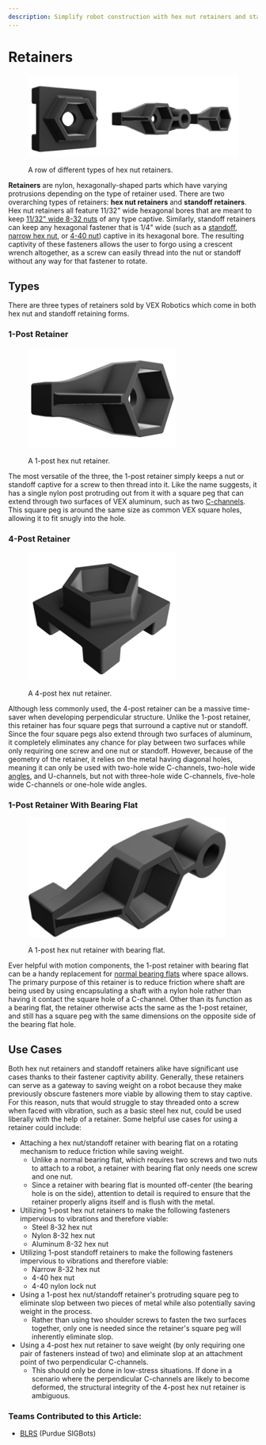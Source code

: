 ```yaml
---
description: Simplify robot construction with hex nut retainers and standoffs retainers.
---
```


# Retainers

<figure><img src="../../../.gitbook/assets/rowofhexnutretainers.png" alt=""><figcaption><p>A row of different types of hex nut retainers.</p></figcaption></figure>

**Retainers** are nylon, hexagonally-shaped parts which have varying protrusions depending on the type of retainer used. There are two overarching types of retainers: **hex nut retainers** and **standoff retainers**. Hex nut retainers all feature 11/32" wide hexagonal bores that are meant to keep [11/32" wide 8-32 nuts](fasteners.md#standard-hex-nuts) of any type captive. Similarly, standoff retainers can keep any hexagonal fastener that is 1/4" wide (such as a [standoff](fasteners.md#standoffs), [narrow hex nut](https://www.robosource.net/robot-parts/screws-hardware/nuts/508-narrow-slim-profile-hex-nuts?), or [4-40 nut](https://www.robosource.net/robot-parts/screws-hardware/specialty-screws/605-nylock-nut-440)) captive in its hexagonal bore. The resulting captivity of these fasteners allows the user to forgo using a crescent wrench altogether, as a screw can easily thread into the nut or standoff without any way for that fastener to rotate.

## Types

There are three types of retainers sold by VEX Robotics which come in both hex nut and standoff retaining forms.

### 1-Post Retainer

<figure><img src="../../../.gitbook/assets/1posthexnutretainer.png" alt=""><figcaption><p>A 1-post hex nut retainer.</p></figcaption></figure>

The most versatile of the three, the 1-post retainer simply keeps a nut or standoff captive for a screw to then thread into it. Like the name suggests, it has a single nylon post protruding out from it with a square peg that can extend through two surfaces of VEX aluminum, such as two [C-channels](c-channels-and-angles.md). This square peg is around the same size as common VEX square holes, allowing it to fit snugly into the hole.&#x20;

### 4-Post Retainer

<figure><img src="../../../.gitbook/assets/4posthexnutretainers.png" alt=""><figcaption><p>A 4-post hex nut retainer.</p></figcaption></figure>

Although less commonly used, the 4-post retainer can be a massive time-saver when developing perpendicular structure. Unlike the 1-post retainer, this retainer has four square pegs that surround a captive nut or standoff. Since the four square pegs also extend through two surfaces of aluminum, it completely eliminates any chance for play between two surfaces while only requiring one screw and one nut or standoff. However, because of the geometry of the retainer, it relies on the metal having diagonal holes, meaning it can only be used with two-hole wide C-channels, two-hole wide [angles](c-channels-and-angles.md), and U-channels, but not with three-hole wide C-channels, five-hole wide C-channels or one-hole wide angles.

### 1-Post Retainer With Bearing Flat

<figure><img src="../../../.gitbook/assets/1posthexnutretainerwithbearingflat.png" alt=""><figcaption><p>A 1-post hex nut retainer with bearing flat.</p></figcaption></figure>

Ever helpful with motion components, the 1-post retainer with bearing flat can be a handy replacement for [normal bearing flats](bearings.md#bearing-flats) where space allows. The primary purpose of this retainer is to reduce friction where shaft are being used by using encapsulating a shaft with a nylon hole rather than having it contact the square hole of a C-channel. Other than its function as a bearing flat, the retainer otherwise acts the same as the 1-post retainer, and still has a square peg with the same dimensions on the opposite side of the bearing flat hole.

## Use Cases

Both hex nut retainers and standoff retainers alike have significant use cases thanks to their fastener captivity ability. Generally, these retainers can serve as a gateway to saving weight on a robot because they make previously obscure fasteners more viable by allowing them to stay captive. For this reason, nuts that would struggle to stay threaded onto a screw when faced with vibration, such as a basic steel hex nut, could be used liberally with the help of a retainer. Some helpful use cases for using a retainer could include:

* Attaching a hex nut/standoff retainer with bearing flat on a rotating mechanism to reduce friction while saving weight.
  * Unlike a normal bearing flat, which requires two screws and two nuts to attach to a robot, a retainer with bearing flat only needs one screw and one nut.
  * Since a retainer with bearing flat is mounted off-center (the bearing hole is on the side), attention to detail is required to ensure that the retainer properly aligns itself and is flush with the metal.
* Utilizing 1-post hex nut retainers to make the following fasteners impervious to vibrations and therefore viable:
  * Steel 8-32 hex nut
  * Nylon 8-32 hex nut
  * Aluminum 8-32 hex nut
* Utilizing 1-post standoff retainers to make the following fasteners impervious to vibrations and therefore viable:
  * Narrow 8-32 hex nut
  * 4-40 hex nut
  * 4-40 nylon lock nut
* Using a 1-post hex nut/standoff retainer's protruding square peg to eliminate slop between two pieces of metal while also potentially saving weight in the process.
  * Rather than using two shoulder screws to fasten the two surfaces together, only one is needed since the retainer's square peg will inherently eliminate slop.&#x20;
* Using a 4-post hex nut retainer to save weight (by only requiring one pair of fasteners instead of two) and eliminate slop at an attachment point of two perpendicular C-channels.
  * This should only be done in low-stress situations. If done in a scenario where the perpendicular C-channels are likely to become deformed, the structural integrity of the 4-post hex nut retainer is ambiguous.

### Teams Contributed to this Article:

* [BLRS](https://purduesigbots.com/) (Purdue SIGBots)
